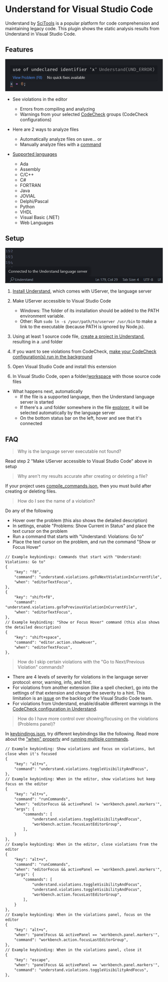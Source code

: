 # Understand for Visual Studio Code

Understand by [SciTools](https://www.scitools.com) is a popular platform for code comprehension and maintaining legacy code. This plugin shows the static analysis results from Understand in Visual Studio Code.


## Features

![Screenshot of an analysis error violation in the editor](res/screenshotErrorInEditor.png)

* See violations in the editor
	* Errors from compiling and analyzing
	* Warnings from your selected [CodeCheck](https://support.scitools.com/support/solutions/articles/70000583282-codecheck-overview) groups (CodeCheck configurations)

* Here are 2 ways to analyze files
	* Automatically analyze files on save... or
	* Manually analyze files with a [command](https://code.visualstudio.com/api/extension-guides/command)

* [Supported languages](https://support.scitools.com/support/solutions/articles/70000582794-supported-languages)
	* Ada
	* Assembly
	* C/C++
	* C#
	* FORTRAN
	* Java
	* JOVIAL
	* Delphi/Pascal
	* Python
	* VHDL
	* Visual Basic (.NET)
	* Web Languages


## Setup

![Screenshot of the status item showing "Connected to the Understand language server"](res/screenshotConnected.png)

1. [Install Understand](https://licensing.scitools.com/download), which comes with UServer, the language server

2. Make UServer accessible to Visual Studio Code
	* Windows: The folder of its installation should be added to the PATH environment variable.
	* Other: Run `sudo ln -s /your/path/to/userver /usr/bin` to make a link to the executable (because PATH is ignored by Node.js).

3. Using at least 1 source code file, [create a project in Understand](https://support.scitools.com/support/solutions/articles/70000582579-building-an-accurate-understand-project), resulting in a .und folder

4. If you want to see violations from CodeCheck, [make your CodeCheck configuration(s) run in the background](https://support.scitools.com/support/solutions/articles/70000641317-background-static-analysis-codechecks)

5. Open Visual Studio Code and install this extension

6. In Visual Studio Code, open a folder/[workspace](https://code.visualstudio.com/docs/editor/workspaces) with those source code files
* What happens next, automatically
	* If the file is a supported language, then the Understand language server is started
	* If there's a .und folder somewhere in the file [explorer](https://code.visualstudio.com/docs/getstarted/userinterface#_explorer), it will be selected automatically by the language server
	* On the bottom status bar on the left, hover and see that it's connected


## FAQ

> Why is the language server executable not found?

Read step 2 "Make UServer accessible to Visual Studio Code" above in setup

> Why aren't my results accurate after creating or deleting a file?

If your project uses [compile_commands.json](https://support.scitools.com/support/solutions/articles/70000582648-building-projects-with-json), then you must build after creating or deleting files.

> How do I see the name of a violation?

Do any of the following

* Hover over the problem (this also shows the detailed description)
* In settings, enable "Problems: Show Current in Status" and place the text cursor on the problem
* Run a command that starts with "Understand: Violations: Go to"
* Place the text cursor on the problem, and run the command "Show or Focus Hover"
```jsonc
// Example keybindings: Commands that start with "Understand: Violations: Go to"
{
	"key": "f8",
	"command": "understand.violations.goToNextViolationInCurrentFile",
	"when": "editorTextFocus",
},
{
	"key": "shift+f8",
	"command": "understand.violations.goToPreviousViolationInCurrentFile",
	"when": "editorTextFocus",
},
// Example keybinding: "Show or Focus Hover" command (this also shows the detailed description)
{
	"key": "shift+space",
	"command": "editor.action.showHover",
	"when": "editorTextFocus",
},
```

> How do I skip certain violations with the "Go to Next/Previous Violation" commands?

* There are 4 levels of severity for violations in the language server protocol: error, warning, info, and hint.
* For violations from another extension (like a spell checker), go into the settings of that extension and change the severity to a hint. This limitation is an [issue](https://github.com/microsoft/vscode/issues/105795) on the backlog of the Visual Studio Code team.
* For violations from Understand, enable/disable different warnings in the [CodeCheck configuration in Understand](https://support.scitools.com/support/solutions/articles/70000641317-background-static-analysis-codechecks).

> How do I have more control over showing/focusing on the violations (Problems panel)?

In [keybindings.json](https://code.visualstudio.com/docs/getstarted/keybindings#_advanced-customization), try different keybindings like the following. Read more about the ["when" property](https://code.visualstudio.com/api/references/when-clause-contexts) and [running multiple commands](https://code.visualstudio.com/docs/getstarted/keybindings#_running-multiple-commands).
```jsonc
// Example keybinding: Show violations and focus on violations, but close when it's focused
{
	"key": "alt+v",
	"command": "understand.violations.toggleVisibilityAndFocus",
},
// Example keybinding: When in the editor, show violations but keep focus on the editor
{
	"key": "alt+v",
	"command": "runCommands",
	"when": "editorFocus && activePanel != 'workbench.panel.markers'",
	"args": {
		"commands": [
			"understand.violations.toggleVisibilityAndFocus",
			"workbench.action.focusLastEditorGroup",
		],
	}
},
// Example keybinding: When in the editor, close violations from the editor
{
	"key": "alt+v",
	"command": "runCommands",
	"when": "editorFocus && activePanel == 'workbench.panel.markers'",
	"args": {
		"commands": [
			"understand.violations.toggleVisibilityAndFocus",
			"understand.violations.toggleVisibilityAndFocus",
			"workbench.action.focusLastEditorGroup",
		],
	}
},
// Example keybinding: When in the violations panel, focus on the editor
{
	"key": "alt+v",
	"when": "panelFocus && activePanel == 'workbench.panel.markers'",
	"command": "workbench.action.focusLastEditorGroup",
},
// Example keybinding: When in the violations panel, close it
{
	"key": "escape",
	"when": "panelFocus && activePanel == 'workbench.panel.markers'",
	"command": "understand.violations.toggleVisibilityAndFocus",
},
```
